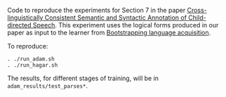 Code to reproduce the experiments for Section 7 in the paper [Cross-linguistically Consistent Semantic and Syntactic Annotation of Child-directed Speech](https://arxiv.org/abs/2109.10952). This experiment uses the logical forms produced in our paper as input to the learner from [Bootstrapping language acquisition](https://www.sciencedirect.com/science/article/pii/S0010027717300495?fr=RR-2&ref=pdf_download&rr=7ed381c8baf12196).

To reproduce:

    . ./run_adam.sh
    . ./run_hagar.sh

The results, for different stages of training, will be in `adam_results/test_parses*`.
